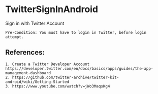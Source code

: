 # TwitterSignInAndroid
Sign in with Twitter Account

    Pre-Condition: You must have to login in Twitter, before login attempt.

References:
------------
    1. Create a Twitter Developer Account
    https://developer.twitter.com/en/docs/basics/apps/guides/the-app-management-dashboard
    2. https://github.com/twitter-archive/twitter-kit-android/wiki/Getting-Started
    3. https://www.youtube.com/watch?v=jWo3MaqsKg4
